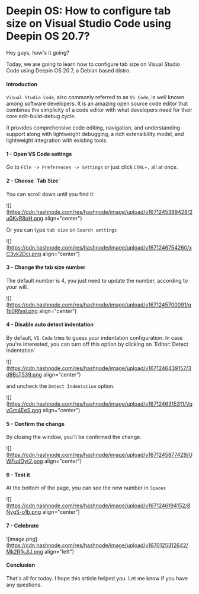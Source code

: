 # Deepin OS: How to configure tab size on Visual Studio Code using Deepin OS 20.7?

Hey guys, how's it going?

Today, we are going to learn how to configure tab size on Visual Studio Code using Deepin OS 20.7, a Debian based distro.

#### Introduction

`Visual Studio Code`, also commonly referred to as `VS Code`, is well known among software developers. It is an amazing open source code editor that combines the simplicity of a code editor with what developers need for their core edit-build-debug cycle.

It provides comprehensive code editing, navigation, and understanding support along with lightweight debugging, a rich extensibility model, and lightweight integration with existing tools.

#### 1 - Open VS Code settings

Go to `File -> Preferences -> Settings` or just click `CTRL+,` all at once.

#### 2 - Choose \`Tab Size\`

You can scroll down until you find it:

![](https://cdn.hashnode.com/res/hashnode/image/upload/v1671245399428/2u0KyR8oH.png align="center")

Or you can type `tab size` on `Search settings`

![](https://cdn.hashnode.com/res/hashnode/image/upload/v1671246754260/xC3vk2Dcj.png align="center")

#### 3 - Change the tab size number

The default number is 4, you just need to update the number, according to your will.

![](https://cdn.hashnode.com/res/hashnode/image/upload/v1671245700091/g1b0Rfasl.png align="center")

#### 4 - Disable auto detect indentation

By default, `VS Code` tries to guess your indentation configuration. In case you're interested, you can turn off this option by clicking on \`Editor: Detect Indentation\`

![](https://cdn.hashnode.com/res/hashnode/image/upload/v1671246439157/3d9BsT539.png align="center")

and uncheck the `Detect Indentation` option.

![](https://cdn.hashnode.com/res/hashnode/image/upload/v1671246315311/VqvGm4EeS.png align="center")

#### 5 - Confirm the change

By closing the window, you'll be confirmed the change.

![](https://cdn.hashnode.com/res/hashnode/image/upload/v1671245877429/UWFudDyt2.png align="center")

#### 6 - Test it

At the bottom of the page, you can see the new number in `Spaces`

![](https://cdn.hashnode.com/res/hashnode/image/upload/v1671246194152/8NygS-o1b.png align="center")

#### 7 - Celebrate

![image.png](https://cdn.hashnode.com/res/hashnode/image/upload/v1670125312642/Mk2RfkJIJ.png align="left")

#### Conclusion

That\`s all for today. I hope this article helped you. Let me know if you have any questions.